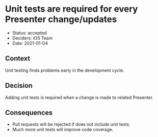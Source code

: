 # Unit tests are required for every Presenter change/updates

* Status: accepted
* Deciders: iOS Team
* Date: 2021-01-04

## Context

Unit testing finds problems early in the development cycle.

## Decision

Adding unit tests is required when a change is made to related Presenter.

## Consequences

  * Pull requests will be rejected if does not include unit tests.
  * Much more unit tests will improve code coverage.
